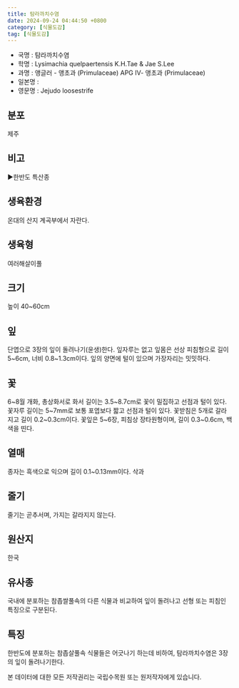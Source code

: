 ```yaml
---
title: 탐라까치수염
date: 2024-09-24 04:44:50 +0800
category: [식물도감]
tag: [식물도감]
---
```




- 국명 : 탐라까치수염
- 학명 : Lysimachia quelpaertensis K.H.Tae & Jae S.Lee
- 과명 : 앵글러 - 앵초과 (Primulaceae) APG Ⅳ- 앵초과 (Primulaceae)
- 일본명 : 
- 영문명 : Jejudo loosestrife


## 분포
제주
## 비고
▶한반도 특산종
## 생육환경
온대의 산지 계곡부에서 자란다.
## 생육형
여러해살이풀
## 크기
높이 40~60cm
## 잎
단엽으로 3장의 잎이 돌려나기(윤생)한다. 잎자루는 없고 잎몸은 선상 피침형으로 길이 5~6cm, 너비 0.8~1.3cm이다. 잎의 양면에 털이 있으며 가장자리는 밋밋하다.
## 꽃
6~8월 개화, 총상화서로 화서 길이는 3.5~8.7cm로 꽃이 밀집하고 선점과 털이 있다. 꽃자루 길이는 5~7mm로 보통 포엽보다 짧고 선점과 털이 있다. 꽃받침은 5개로 갈라지고 길이 0.2~0.3cm이다. 꽃잎은 5~6장, 피침상 장타원형이며, 길이 0.3~0.6cm, 백색을 띤다.
## 열매
종자는 흑색으로 익으며 길이 0.1~0.13mm이다. 삭과
## 줄기
줄기는 곧추서며, 가지는 갈라지지 않는다.
## 원산지
한국
## 유사종
국내에 분포하는 참좁쌀풀속의 다른 식물과 비교하여 잎이 돌려나고 선형 또는 피침인 특징으로 구분된다.
## 특징
한반도에 분포하는 참좁살풀속 식물들은 어긋나기 하는데 비하여, 탐라까치수염은 3장의 잎이 돌려나기한다.






본 데이터에 대한 모든 저작권리는 국립수목원 또는 원저작자에게 있습니다.
